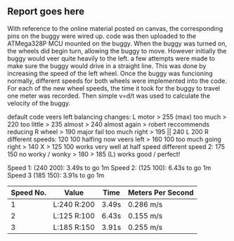 ## Report goes here

With reference to the online material posted on canvas, the corresponding pins on the buggy were wired up. code was then uploaded to the ATMega328P MCU mounted on the buggy. When the buggy was turned on, the wheels did begin turn, allowing the buggy to move. However initially the buggy would veer quite heavily to the left. a few attempts were made to make sure the buggy would drive in a straight line. This was done by increasing the speed of the left wheel. Once the buggy was funcioning normally, different speeds for both wheels were implemented into the code. For each of the new wheel speeds, the time it took for the buggy to travel one meter was recorded. Then simple v=d/t was used to calculate the velocity of the buggy.

default code veers left
balancing changes: L motor > 255 (max) too much > 220 too little > 235 almost > 240 almost again > robert reccommends reducing R wheel > 190 major fail too much right > 195 || 240 L 200 R
different speeds: 120 100 halfing now veers left > 160 100 too much going right > 140 X > 125 100 works very well at half speed
different speed 2: 175 150 no worky / wonky > 180 > 185 (L) works good / perfect!

Speed 1:  (240 200): 3.49s to go 1m
Speed 2: (125 100): 6.43s to go 1m
Speed 3 (185 150): 3.91s to go 1m 

|Speed No.|Value|Time|Meters Per Second|
|--------|-------|-------|-------|
|1| L:240 R:200|3.49s|0.286 m/s|
|2| L:125 R:100|6.43s|0.155 m/s|
|3| L:185 R:150|3.91s|0.255 m/s|
